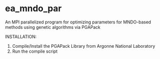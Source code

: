 # ea_mndo_par
An MPI parallelized program for optimizing parameters for MNDO-based methods using genetic algorithms via PGAPack

INSTALLATION:
1. Compile/Install the PGAPack Library from Argonne National Laboratory
2. Run the compile script
